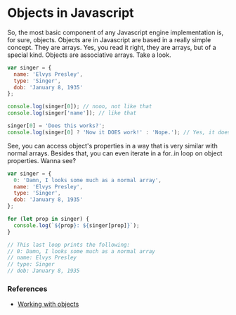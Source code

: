 # Objects in Javascript

So, the most basic component of any Javascript engine implementation is, for
sure, objects. Objects are in Javascript are based in a really simple
concept. They are arrays. Yes, you read it right, they are arrays, but of a
special kind. Objects are associative arrays. Take a look.

```js
var singer = {
  name: 'Elvys Presley',
  type: 'Singer',
  dob: 'January 8, 1935'
};

console.log(singer[0]); // nooo, not like that
console.log(singer['name']); // like that

singer[0] = 'Does this works?';
console.log(singer[0] ? 'Now it DOES work!' : 'Nope.'); // Yes, it does.
```

See, you can access object's properties in a way that is very similar with
normal arrays. Besides that, you can even iterate in a for..in loop on object
properties. Wanna see?

```js
var singer = {
  0: 'Damn, I looks some much as a normal array',
  name: 'Elvys Presley',
  type: 'Singer',
  dob: 'January 8, 1935'
};

for (let prop in singer) {
  console.log(`${prop}: ${singer[prop]}`);
}

// This last loop prints the following:
// 0: Damn, I looks some much as a normal array
// name: Elvys Presley
// type: Singer
// dob: January 8, 1935
```

### References

- [Working with objects](https://developer.mozilla.org/en-US/docs/Web/JavaScript/Guide/Working_with_Objects)

